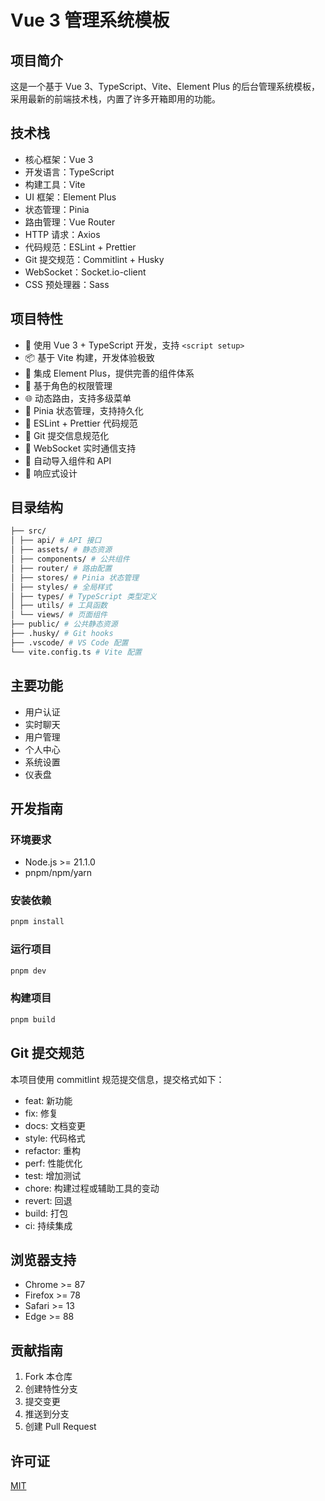 # Vue 3 管理系统模板

## 项目简介

这是一个基于 Vue 3、TypeScript、Vite、Element Plus 的后台管理系统模板，采用最新的前端技术栈，内置了许多开箱即用的功能。

## 技术栈

- 核心框架：Vue 3
- 开发语言：TypeScript
- 构建工具：Vite
- UI 框架：Element Plus
- 状态管理：Pinia
- 路由管理：Vue Router
- HTTP 请求：Axios
- 代码规范：ESLint + Prettier
- Git 提交规范：Commitlint + Husky
- WebSocket：Socket.io-client
- CSS 预处理器：Sass

## 项目特性

- 🚀 使用 Vue 3 + TypeScript 开发，支持 `<script setup>`
- 📦 基于 Vite 构建，开发体验极致
- 🎨 集成 Element Plus，提供完善的组件体系
- 🔐 基于角色的权限管理
- 🌐 动态路由，支持多级菜单
- 💾 Pinia 状态管理，支持持久化
- 🔧 ESLint + Prettier 代码规范
- 📝 Git 提交信息规范化
- 🔌 WebSocket 实时通信支持
- 🎯 自动导入组件和 API
- 📱 响应式设计

## 目录结构

```bash
├── src/
│ ├── api/ # API 接口
│ ├── assets/ # 静态资源
│ ├── components/ # 公共组件
│ ├── router/ # 路由配置
│ ├── stores/ # Pinia 状态管理
│ ├── styles/ # 全局样式
│ ├── types/ # TypeScript 类型定义
│ ├── utils/ # 工具函数
│ └── views/ # 页面组件
├── public/ # 公共静态资源
├── .husky/ # Git hooks
├── .vscode/ # VS Code 配置
└── vite.config.ts # Vite 配置
```

## 主要功能

- 用户认证
- 实时聊天
- 用户管理
- 个人中心
- 系统设置
- 仪表盘

## 开发指南

### 环境要求

- Node.js >= 21.1.0
- pnpm/npm/yarn

### 安装依赖

```bash
pnpm install
```

### 运行项目

```bash
pnpm dev
```

### 构建项目

```bash
pnpm build
```

## Git 提交规范

本项目使用 commitlint 规范提交信息，提交格式如下：

- feat: 新功能
- fix: 修复
- docs: 文档变更
- style: 代码格式
- refactor: 重构
- perf: 性能优化
- test: 增加测试
- chore: 构建过程或辅助工具的变动
- revert: 回退
- build: 打包
- ci: 持续集成

## 浏览器支持

- Chrome >= 87
- Firefox >= 78
- Safari >= 13
- Edge >= 88

## 贡献指南

1. Fork 本仓库
2. 创建特性分支
3. 提交变更
4. 推送到分支
5. 创建 Pull Request

## 许可证

[MIT](LICENSE)
